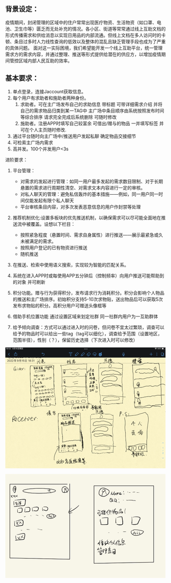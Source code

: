 ## 背景设定：
疫情期间，封闭管理的区域中的住户常常出现医疗物资、生活物资（如口罩、电池、卫生巾等）匮乏而无处补充的情况。各小区、街道等常常通过线上互助文档的形式传播需求和供给消息以实现日用品的内部流通。但线上文档在多人访问时的卡顿、条目过多时人力线性查询的低效以及整体的混乱且缺乏管理手段也成为了严重的具体问题。
面对这一实际困境，我们希望能开发一个线上互助平台，统一管理需求方的需求内容，并通过整理、推送等形式提供给潜在的供应方，以增加疫情期间管控区域内部人民互助的效率。

## 基本要求：
1. 单点登录，连接Jaccount获取信息。
2. 每个用户有求助者和施助者两种身份。
    1. 求助者。可在主广场发布自己的求助信息 带标题 可带详细需求介绍 并将自己的需求物品归类到某一TAG中 主广场中条目顺序由系统按照发布时间等综合排序 请求完全完成后系统删除 可随时修改
    2. 施助者。注册APP时填写自己较富余 可借出/赠与的物品 一并填写标签 并可在个人主页随时修改.
3.	通过平台随时向主广场中/推送用户发起私聊 确定物品交接细节
4.	可检索主广场内需求
5.	高并发。100个并发用户<3s

进阶要求：
1. 平台管理：
   - 对需求的发起进行管理：如同一用户最多发起的需求数目限制、对于长期悬置的需求进行周期性清空、对需求文本内容进行一定的审核。
   - 对私人聊天的管理：避免私信轰炸的基本措施——例如，同一用户同一时间仅能发起有限个私人聊天
   - 平台审核条目内容，对多次发表恶意信息的用户作封禁等处理

2. 推荐机制优化:设置多板块的优先推送机制，以确保需求可以尽可能全面地在推送流中被覆盖。设想以下栏目：
    - 按照紧急程度（悬置时间、需求自身属性）进行推送——展示最紧急或久未被满足的需求。
    - 按照用户登记的已有物资进行推送
    - 随机推送

3. 在推送、检索中使用语义搜索，实现较为智能的匹配关系。

4. 系统在进入APP时或每使用APP五分钟后（控制频率）向用户推送可能帮助到的对象 并可刷新

5. 积分功能。赠与行为获得积分，发布请求行为消耗积分。积分会影响个人物品的推送和主广场排序。初始积分支持5-10次求物贴，送出物品后可以获取5次发布求物贴的积分。高积分用户可赠送头像框等

6. 借助手机位置功能 通过设置区域来划定社群 同一社群内用户为一互助群体

7. 给予倾向调查：方式可以通过进入时的问卷，但问卷不宜太过繁琐，调查可以给予的物品时可以给出一些tag（tag可以细化），调查给予范围（设置地区，范围半径），性别（？），保留历史选择（下次进入时可以修改）

![图 1](images/a42092c8227a3c40af1fe35fbb7d6435b0c6e8b8b1d8df333beb21cbf9f7366f.png)  

![图 2](images/3893cf32d8faf98f3f0f9fd3c52a99028261d56c2f5e4bcc15165a8b2511171a.png)  

